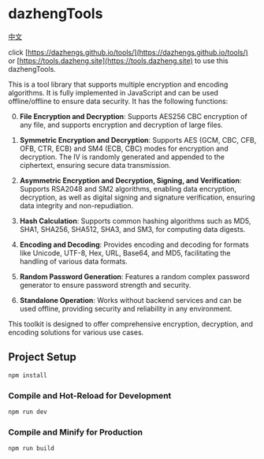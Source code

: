 # dazhengTools

[中文](./README_CN.md)

click [https://dazhengs.github.io/tools/](https://dazhengs.github.io/tools/) or [https://tools.dazheng.site](https://tools.dazheng.site) to use this dazhengTools.

This is a tool library that supports multiple encryption and encoding algorithms. It is fully implemented in JavaScript and can be used offline/offline to ensure data security. It has the following functions:


0. **File Encryption and Decryption**: Supports AES256 CBC encryption of any file, and supports encryption and decryption of large files.

1. **Symmetric Encryption and Decryption**: Supports AES (GCM, CBC, CFB, OFB, CTR, ECB) and SM4 (ECB, CBC) modes for encryption and decryption. The IV is randomly generated and appended to the ciphertext, ensuring secure data transmission.
2. **Asymmetric Encryption and Decryption, Signing, and Verification**: Supports RSA2048 and SM2 algorithms, enabling data encryption, decryption, as well as digital signing and signature verification, ensuring data integrity and non-repudiation.
3. **Hash Calculation**: Supports common hashing algorithms such as MD5, SHA1, SHA256, SHA512, SHA3, and SM3, for computing data digests.
4. **Encoding and Decoding**: Provides encoding and decoding for formats like Unicode, UTF-8, Hex, URL, Base64, and MD5, facilitating the handling of various data formats.
5. **Random Password Generation**: Features a random complex password generator to ensure password strength and security.
6. **Standalone Operation**: Works without backend services and can be used offline, providing security and reliability in any environment.

This toolkit is designed to offer comprehensive encryption, decryption, and encoding solutions for various use cases.


## Project Setup

```sh
npm install
```

### Compile and Hot-Reload for Development

```sh
npm run dev
```

### Compile and Minify for Production

```sh
npm run build
```
